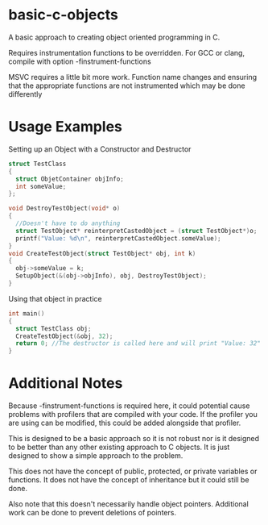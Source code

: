 # basic-c-objects
A basic approach to creating object oriented programming in C.

Requires instrumentation functions to be overridden. For GCC or clang, compile with option -finstrument-functions

MSVC requires a little bit more work. Function name changes and ensuring that the appropriate functions are not instrumented which may be done differently

# Usage Examples
Setting up an Object with a Constructor and Destructor
```C
struct TestClass
{
  struct ObjetContainer objInfo;
  int someValue;
};

void DestroyTestObject(void* o)
{
  //Doesn't have to do anything
  struct TestObject* reinterpretCastedObject = (struct TestObject*)o;
  printf("Value: %d\n", reinterpretCastedObject.someValue);
}
void CreateTestObject(struct TestObject* obj, int k)
{
  obj->someValue = k;
  SetupObject(&(obj->objInfo), obj, DestroyTestObject);
}
```

Using that object in practice
```C
int main()
{
  struct TestClass obj;
  CreateTestObject(&obj, 32);
  return 0; //The destructor is called here and will print "Value: 32"
}
```

# Additional Notes
Because -finstrument-functions is required here, it could potential cause problems with profilers that are compiled with your code.
If the profiler you are using can be modified, this could be added alongside that profiler.

This is designed to be a basic approach so it is not robust nor is it designed to be better than any other existing approach to C objects.
It is just designed to show a simple approach to the problem.

This does not have the concept of public, protected, or private variables or functions. It does not have the concept of inheritance but it could still be done.

Also note that this doesn't necessarily handle object pointers. Additional work can be done to prevent deletions of pointers.
